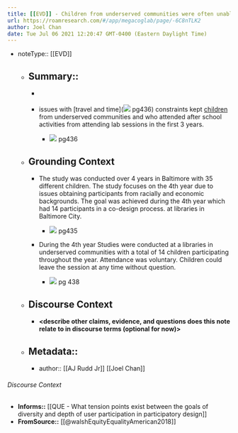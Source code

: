 ```yaml
---
title: [[EVD]] - Children from underserved communities were often unable to attend in-lab PD sessions due to travel and time constraints - [[@walshEquityEqualityAmerican2018]]
url: https://roamresearch.com/#/app/megacoglab/page/-6C8nTLK2
author: Joel Chan
date: Tue Jul 06 2021 12:20:47 GMT-0400 (Eastern Daylight Time)
---
```


- noteType:: [[EVD]]

    - ## Summary::

        - __<summarize the result in a bit more detail here>__

        - issues with [travel and time](![](https://firebasestorage.googleapis.com/v0/b/firescript-577a2.appspot.com/o/imgs%2Fapp%2Fmegacoglab%2F0siQxOB242.png?alt=media&token=89d74f9d-bd1d-48fd-87ed-8c69ac3b4cd5) pg436) constraints kept [children](((jKDV9geaV))) from underserved communities and who attended after school activities from attending lab sessions in the first 3 years.

            - ![](https://firebasestorage.googleapis.com/v0/b/firescript-577a2.appspot.com/o/imgs%2Fapp%2Fmegacoglab%2F0siQxOB242.png?alt=media&token=89d74f9d-bd1d-48fd-87ed-8c69ac3b4cd5) pg436

    - ## **Grounding Context**

        - The study was conducted over 4 years in Baltimore with 35 different children. The study focuses on the 4th year due to issues obtaining participants from racially and economic backgrounds. The goal was achieved during the 4th year which had 14 participants in a co-design process. at libraries in Baltimore City.

            - ![](https://firebasestorage.googleapis.com/v0/b/firescript-577a2.appspot.com/o/imgs%2Fapp%2Fmegacoglab%2FYG9Hv5P0UA.png?alt=media&token=0f6da7e8-8534-4206-a242-6a0b61be6643)  pg435

        - During the 4th year Studies were conducted at a libraries in underserved communities with a total of 14 children participating throughout the year. Attendance was voluntary. Children could leave the session at any time without question.

            - ![](https://firebasestorage.googleapis.com/v0/b/firescript-577a2.appspot.com/o/imgs%2Fapp%2Fmegacoglab%2FtE70UheBHe.png?alt=media&token=1da6ae1d-d74b-4034-857a-aff5a0914ac2) pg 438

    - ## **Discourse Context**

        - __<describe other claims, evidence, and questions does this note relate to in discourse terms (optional for now)>__

    - ## Metadata::

        - author:: [[AJ Rudd Jr]] [[Joel Chan]]

###### Discourse Context

- **Informs::** [[QUE - What tension points exist between the goals of diversity and depth of user participation in participatory design]]
- **FromSource::** [[@walshEquityEqualityAmerican2018]]
